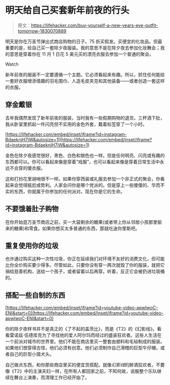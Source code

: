 # 明天给自己买套新年前夜的行头

> 原文：<https://lifehacker.com/buy-yourself-a-new-years-eve-outfit-tomorrow-1830070889>

明天是你在万圣节弹出式商店购物的日子。75 折买假发。买便宜的化妆品。但最重要的是，给自己买一套除夕夜服装。我的意思不是在除夕夜去参加化妆舞会；我的意思是穿着你在 11 月 1 日花 5 美元买的漂亮衣服去参加一个普通的聚会。

Watch

新年前夜的服装不一定要遵循一个主题。它必须看起来有趣。所以，抓住任何能给一套好衣服增添情趣的羽毛围巾、人造毛皮夹克和其他装备——或者创造一套这样的衣服。

## 穿金戴银

去年我偶然发现了新年前夜的服装，当时我有一些假期购物的退货。三杯酒下肚，我从卧室里抓起一件闪亮但不实用的金色外套，戴着标签穿了一个小时。

 [https://lifehacker.com/embed/inset/iframe?id=instagram-BdaeknjH7iW&autosize=1](https://lifehacker.com/embed/inset/iframe?id=instagram-BdaeknjH7iW&autosize=1) 

金色在除夕夜感觉很好，黑色、白色和银色也一样。但是任何明亮、闪亮或有趣的东西都可以。你可以看起来像是穿着“戏服”，也可以看起来像是穿着日常生活中永远不会穿的傻衣服。

这和打扮花里胡哨很不一样。如果你穿西装或礼服去参加一个非正式的聚会，你看起来会觉得尴尬或势利。人家会问你是哪个党派的。但是穿上一些傻傻的、华而不实的东西，你就属于你参加的任何派对。现在你是它的生命。

## 不要饿着肚子购物

在你开始逛万圣节商店之前，买一大袋剩余的糖果(或者带上你从邻居小孩那里偷来的糖果)和零食。如果你想买太多普通的东西，那就吃迷你里斯吧。

## 重复使用你的垃圾

也许通过购买这种一次性垃圾，你正在延续我们对环境不友好的消费文化，但可能比你全价购买要少得多。尽管如此，只要你没有穿一两次就毁了你的服装，就把它捐给慈善机构，送给一个孩子，或者留着以后再穿。听着，反正它会被扔进垃圾桶的。

## 搭配一些自制的东西

 [https://lifehacker.com/embed/inset/iframe?id=youtube-video-apwIwoC-ENI&start=0](https://lifehacker.com/embed/inset/iframe?id=youtube-video-apwIwoC-ENI&start=0) 

你的除夕夜样书并不是真正的《了不起的盖茨比》，而是《T2》的《幻影线》。看看雷诺兹·伍德库克为了寻找他的爱人阿尔玛而经过的盛装狂欢者。这些人生活在一个前派对城市的世界里。他们不能在商店里买一整套由塑料和毛毡制成的服装。如果他们想穿得古怪，他们必须有创意。他们必须制作自己滑稽的巨型牛仔帽，或者自己的巨型小猎犬头。

自己做点东西，和你那些商店里买的便宜货搭配。就像*幻影线*的醉酒狂欢者。不要像《T2》中的主演夫妇一样，在所有人都回家之前，不知何故，说服整个乐队继续在舞台上演奏，而清理工作已经开始了。